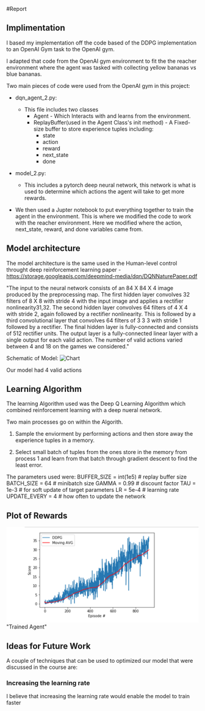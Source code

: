 #Report

## Implimentation
I based my implementation off the code based of the DDPG implementation to an OpenAI Gym task to the OpenAI gym.

I adapted that code from the OpenAI gym environment to fit the the reacher environment where the agent was tasked with collecting yellow bananas vs blue bananas.

Two main pieces of code were used from the OpenAI gym in this project:
* dqn_agent_2.py:
    * This file includes two classes
        * Agent - Which Interacts with and learns from the environment.
        * ReplayBuffer(used in the Agent Class's init method) - A Fixed-size buffer to store experience tuples including:
            * state
            * action
            * reward
            * next_state
            * done

* model_2.py:
    * This includes a pytorch deep neural network, this network is what is used to determine which actions the agent will take to get more rewards.

* We then used a Jupter notebook to put everything together to train the agent in the environment. This is where we modified the code to work with the reacher environment. Here we modified where the action, next_state, reward, and done variables came from.

## Model architecture
The model architecture is the same used in the Human-level control throught deep reinforcement learning paper - https://storage.googleapis.com/deepmind-media/dqn/DQNNaturePaper.pdf

"The input to the neural network consists of an 84 X 84 X 4 image produced by the preprocessing map. The first hidden layer convolves 32 filters of 8 X 8 with stride 4 with the input image and applies a rectifier nonlinearity31,32. The second hidden layer convolves 64 filters of 4 X 4 with stride 2, again followed by a rectifier nonlinearity. This is followed by a third convolutional layer that convolves 64 filters of 3 3 3 with
stride 1 followed by a rectifier. The final hidden layer is fully-connected and consists of 512 rectifier units. The output layer is a fully-connected linear layer with a single output for each valid action. The number of valid actions varied between 4 and 18 on the games we considered."

Schematic of Model:
![Chart](model_arc.png)


Our model had 4 valid actions



## Learning Algorithm
The learning Algorithm used was the Deep Q Learning Algorithm which combined reinforcement learning with a deep nueral network.

Two main processes go on within the Algorith.

1. Sample the enviorment by performing actions and then store away the experience tuples in a memory.

2. Select small batch of tuples from the ones store in the memory from process 1 and learn from that batch through gradient descent to find the least error.

The parameters used were:
BUFFER_SIZE = int(1e5)  # replay buffer size
BATCH_SIZE = 64         # minibatch size
GAMMA = 0.99            # discount factor
TAU = 1e-3              # for soft update of target parameters
LR = 5e-4               # learning rate
UPDATE_EVERY = 4        # how often to update the network



## Plot of Rewards
![Chart](plot.png)"Trained Agent"


## Ideas for Future Work
A couple of techniques that can be used to optimized our model that were discussed in the course are:

### Increasing the learning rate
I believe that increasing the learning rate would enable the model to train faster
